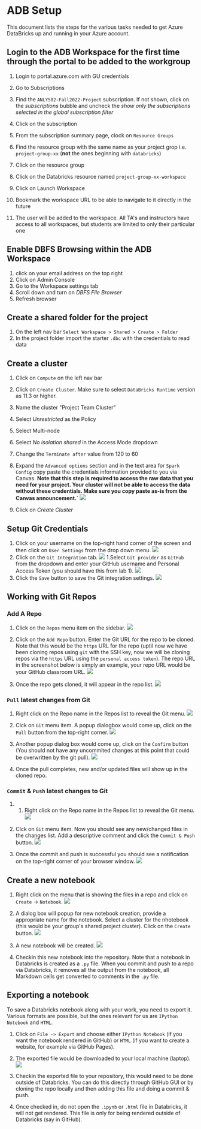 # ADB Setup

This document lists the steps for the various tasks needed to get Azure DataBricks up and running in your Azure account.


## Login to the ADB Workspace for the first time through the portal to be added to the workgroup

1. Login to portal.azure.com with GU credentials

1. Go to Subscriptions
1. Find the `ANLY502-Fall2022-Project` subscription. If not shown, click on the _subscriptions_ bubble and uncheck the _show only the subscriptions selected in the global subscription filter_
1. Click on the subscription
1. From the subscription summary page, clock on `Resource Groups`
1. Find the resource group with the same name as your project grop i.e. `project-group-xx` (**not** the ones beginning with `databricks`)
1. Click on the resource group
1. Click on the Databricks resource named `project-group-xx-workspace`
1. Click on Launch Workspace
1. Bookmark the workspace URL to be able to navigate to it directly in the future
1. The user will be added to the workspace. All TA's and instructors have access to all workspaces, but students are limited to only their particular one

## Enable DBFS Browsing within the ADB Workspace

1. click on your email address on the top right
1. Click on Admin Console
1. Go to the Workspace settings tab
1. Scroll down and turn on _DBFS File Browser_
1. Refresh browser

## Create a shared folder for the project

1. On the left nav bar `Select Workspace > Shared > Create > Folder`
1. In the project folder import the starter `.dbc` with the credentials to read data


## Create a cluster
1. Click on `Compute` on the left nav bar
1. Click on `Create Cluster`. Make sure to select `DataBricks Runtime` version as 11.3 or higher.
1. Name the cluster "Project Team Cluster"
1. Select _Unrestricted_ as the Policy
1. Select Multi-node
1. Select _No isolation shared_ in the Access Mode dropdown
1. Change the `Terminate after` value from 120 to 60
1. Expand the `Advanced options` section and in the text area for `Spark Config` copy paste the credentials information provided to you via Canvas. **Note that this step is required to access the raw data that you need for your project. Your cluster will not be able to access the data without these credentials. Make sure you copy paste as-is from the Canvas announcement.`**
![](img/Create-Cluster-Databricks.png)

1. Click on _Create Cluster_

## Setup Git Credentials

1. Click on your username on the top-right hand corner of the screen and then click on `User Settings` from the drop down menu.
![](img/adb-user-settings.png)
1. Click on the `Git Integration` tab.
![](img/adb-user-settings-git.png)
1.Select `Git provider` as `GitHub` from the dropdown and enter your GitHub username and Personal Access Token (you should have this from lab 1).
![](img/adb-user-settings-git-creds.png)
1. Click the `Save` button to save the Git integration settings.
![](img/adb-user-settings-git-creds-save.png)


## Working with Git Repos

### Add A Repo

1. Click on the `Repos` menu item on the sidebar.
![](img/adb-repos.png)

1. Click on the `Add Repo` button. Enter the Git URL for the repo to be cloned. Note that this would be the `https` URL for the repo (uptil now we have been cloning repos using `git` with the SSH key, now we will be cloning repos via the `https` URL using the `personal access token`). The repo URL in the screenshot below is simply an example, your repo URL would be your GitHub classroom URL.
![](img/adb-repos-add-repo.png)

1. Once the repo gets cloned, it will appear in the repo list.
![](img/adb-repos-cloned-repo.png)

### `Pull` latest changes from Git

1. Right click on the Repo name in the Repos list to reveal the Git menu.
![](img/adb-repos-git-menu.png)

1. Clck on `Git` menu item. A popup dialogbox would come up, click on the `Pull` button from the top-right corner.
![](img/adb-repos-git-pull.png)

1. Another popup dialog box would come up, click on the `Confirm` button (You should not have any uncommited changes at this point that could be overwritten by the git pull).
![](img/adb-repos-git-pull-popup.png)

1. Once the pull completes, new and/or updated files will show up in the cloned repo.

### `Commit` & `Push` latest changes to Git

1. 1. Right click on the Repo name in the Repos list to reveal the Git menu.
![](img/adb-repos-git-menu.png)

1. Clck on `Git` menu item. Now you should see any new/changed files in the changes list. Add a descriptive comment and click the `Commit & Push` button.
![](img/adb-repos-git-commit-and-push.png)

1. Once the commit and push is successful you should see a notification on the top-right corner of your browser window.
![](img/adb-repos-git-commit-and-push-successful.png)

## Create a new notebook

1. Right click on the menu that is showing the files in a repo and click on `Create` -> `Notebook`.
![](img/adb-create-notebook.png)

1. A dialog box will popup for new notebook creation, provide a appropriate name for the notebook. Select a cluster for the nhotebook (this would be your group's shared project cluster). Click on the `Create` button.
![](img/adb-create-notebook-2.png)

1. A new notebook will be created.
![](img/adb-create-notebook-3.png)

1. Checkin this new notebook into the repository. Note that a notebook in Databricks is created as a `.py` file. When you commit and push to a repo via Databricks, it removes all the output from the notebook, all Markdown cells get converted to comments in the `.py` file.

## Exporting a notebook

To save a Databricks notebook along with your work, you need to export it. Various formats are possible, but the ones relevant for us are `IPython Notebook` and `HTML`.

1. Click on `File -> Export` and choose either `IPython Notebook` (if you want the notebook rendered in GitHub) or `HTML` (if you want to create a website, for example via GitHub Pages).

1. The exported file would be downloaded to your local machine (laptop). 
![](img/nb-export.png)

1. Checkin the exported file to your repository, this would need to be done outside of Databricks. You can do this directly through GitHub GUI or by cloning the repo locally and then adding this file and doing a commit & push.

1. Once checked in, do not open the `.ipynb` or `.html` file in Databricks, it will not get rendered. This file is only for being rendered outside of Databricks (say in GitHub).
